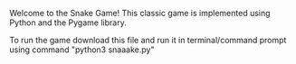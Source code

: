 Welcome to the Snake Game! This classic game is implemented using Python and the Pygame library.

To run the game download this file and run it in terminal/command prompt using command "python3 snaaake.py"
